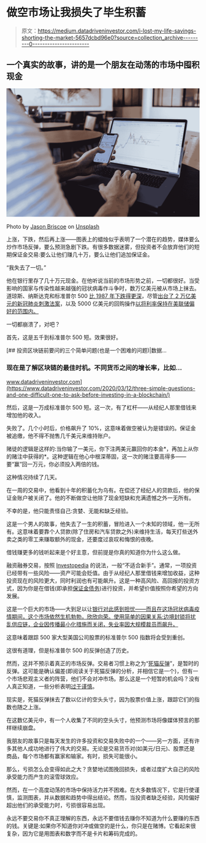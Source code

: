 # 做空市场让我损失了毕生积蓄

> 原文：<https://medium.datadriveninvestor.com/i-lost-my-life-savings-shorting-the-market-5657dcbd96e0?source=collection_archive---------0----------------------->

## 一个真实的故事，讲的是一个朋友在动荡的市场中囤积现金

![](img/7329e9084b3dd7cddf13925601749a1a.png)

Photo by [Jason Briscoe](https://unsplash.com/@jsnbrsc?utm_source=medium&utm_medium=referral) on [Unsplash](https://unsplash.com?utm_source=medium&utm_medium=referral)

上涨，下跌，然后再上涨——图表上的蜡烛似乎表明了一个潜在的趋势，媒体要么炒作市场反弹，要么预测急剧下跌。有很多数据迷雾，但投资者不会放弃他们的短期保证金交易:要么让他们赚几十万，要么让他们追加保证金。

“我失去了一切。”

他在银行里存了几十万元现金。在他听说当前的市场形势之前，一切都很好。当受影响的国家与传染性越来越强的冠状病毒作斗争时，数万亿美元被从市场上抹去。道琼斯、纳斯达克和标准普尔 500 [比 1987 年下跌得更深](https://techcrunch.com/2020/03/12/stocks-dive-on-dows-worst-day-since-1987-tech-crashes-and-bitcoin-is-no-haven/)，尽管[出台了 2 万亿美元的新冠肺炎刺激法案](https://www.visualcapitalist.com/the-anatomy-of-the-2-trillion-covid-19-stimulus-bill/)，以及 5000 亿美元的回购操作[以将利率保持在美联储偏好的范围内。](https://www.usatoday.com/story/money/2020/03/12/coronavirus-new-york-federal-reserve-stock-market-liquidity/5032970002/)

一切都崩溃了，对吧？

首先，这是五千到标准普尔 500 短。效果很好。

[](https://www.datadriveninvestor.com/2020/03/12/three-simple-questions-and-one-difficult-one-to-ask-before-investing-in-a-blockchain/) [## 投资区块链前要问的三个简单问题(也是一个困难的问题)|数据…

### 现在是了解区块链的最佳时机。不同货币之间的增长率，比如…

www.datadriveninvestor.com](https://www.datadriveninvestor.com/2020/03/12/three-simple-questions-and-one-difficult-one-to-ask-before-investing-in-a-blockchain/) 

然后，这是一万成标准普尔 500 短。这一次，有了杠杆——从经纪人那里借钱来增加他的收入。

失败了。几个小时后，价格飙升了 10%，这意味着做空被认为是错误的。保证金被追缴，他不得不抛售几千美元来维持账户。

赌徒的逻辑是这样的:当你输了一美元，你下注两美元赢回你的本金*，再加上从你的赌注中获得的*。这种逻辑在他心中根深蒂固，这一次的赌注要高得多——要“赢”回一万元，你必须投入两倍的钱。

这种情况持续了几天。

在一周的交易中，他看到十年的积蓄化为乌有。在偿还了经纪人的贷款后，他的保证金账户被关闭了。他的不断做空让他除了现金短缺和充满遗憾之外一无所有。

不幸的是，他只能责怪自己:贪婪、无能和缺乏经验。

这是一个男人的故事，他失去了一生的积蓄，冒险进入一个未知的领域，他一无所有。这意味着要靠个人贷款(除了住房和汽车贷款之外)来维持生活，每天打些送外卖之类的零工来赚取额外的现金，还要度过哀叹和悔恨的夜晚。

借钱赚更多的钱听起来是个好主意，但前提是你真的知道你为什么这么做。

融资融券交易，按照 [Investopedia](https://www.investopedia.com/terms/b/buying-on-margin.asp) 的说法，一般“不适合新手”。通常，一项投资已经带有一些风险——资产可能会贬值。由于从经纪人那里借钱来增加收益，这种投资现在的风险更大，同时利润也有可能飙升。这是一种高风险、高回报的投资方式，因为你是在借钱(即承担[保证金债务](https://www.investopedia.com/terms/m/margin_debt.asp))进行投资，并希望价值按照你希望的方向发展。

这是一个巨大的市场——大到足以让[银行对此感到担忧——而且在这场冠状病毒疫情期间，这个市场依然生机勃勃，欣欣向荣。使用简单的因果关系:边境封锁将扰乱供应链，企业因传播最小化措施而关闭，失业率因大规模裁员而飙升。](https://www.bloomberg.com/opinion/articles/2018-03-28/banks-are-worried-about-margin-loans)

这意味着跟踪 500 家大型美国公司股票的标准普尔 500 指数将会受到重创。

这很有道理，但是标准普尔 500 的反弹创造了历史。

然而，这并不预示着真正的市场反弹。交易者习惯上称之为“[死猫反弹](https://www.forbes.com/sites/investor/2020/03/30/municipal-credit-warren-buffett-and-the-dead-cat-bounce/)”，是暂时的反弹。这可能是确认偏差(即阅读关于死猫反弹的分析，并相信它是一个)，但有一个市场悲观主义者的阵营，他们不会对冲市场。那么这是一个短暂的机会吗？没有人真正知道，一些分析表明[过于谨慎](https://www.bloomberg.com/opinion/articles/2020-03-28/coronavirus-don-t-read-too-much-into-stocks-sudden-rebound)。

现实是，死猫反弹抹去了数以亿计的空头头寸，因为股票价值上涨，跟踪它们的指数也随之上涨。

在这数亿美元中，有一个人收集了不同的空头头寸，他预测市场将像媒体预言的那样继续崩盘。

我朋友的故事只是每天发生的许多投资和交易失败中的一个——另一方面，还有许多其他人成功地进行了伟大的交易。无论是交易货币对(如美元/日元)、股票还是商品，每个市场都有赢家和输家。有时，损失可能很小。

那么，亏损怎么会变得如此之大？贪婪地试图挽回损失，或者过度扩大自己的风险承受能力而产生的滚雪球效应。

然而，在一个高度动荡的市场中保持活力并不困难。在大多数情况下，它是行使谨慎，监测图表，并从数据和趋势中得出结论。然而，当投资者缺乏经验，风险偏好超出他们的承受能力时，亏损很容易出现。

永远不要交易你不真正理解的东西，永远不要借钱去赚你不知道为什么要赚的东西的钱。关键是:如果你不知道你对冲或做空的是什么，你只是在赌博。它看起来很复杂，因为它是用图表和数字而不是卡片和筹码完成的。